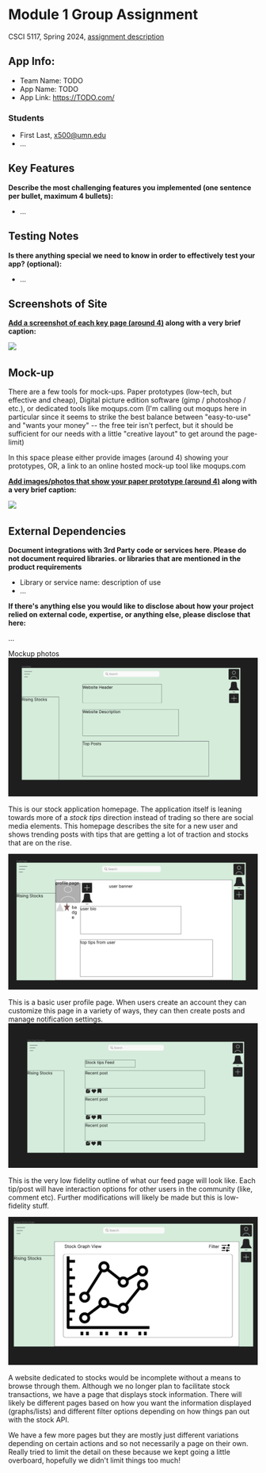 # Module 1 Group Assignment

CSCI 5117, Spring 2024, [assignment description](https://canvas.umn.edu/courses/413159/pages/project-1)

## App Info:

* Team Name: TODO
* App Name: TODO
* App Link: <https://TODO.com/>

### Students

* First Last, x500@umn.edu
* ...


## Key Features

**Describe the most challenging features you implemented
(one sentence per bullet, maximum 4 bullets):**

* ...

## Testing Notes

**Is there anything special we need to know in order to effectively test your app? (optional):**

* ...


## Screenshots of Site

**[Add a screenshot of each key page (around 4)](https://stackoverflow.com/questions/10189356/how-to-add-screenshot-to-readmes-in-github-repository)
along with a very brief caption:**

![](https://media.giphy.com/media/o0vwzuFwCGAFO/giphy.gif)


## Mock-up 

There are a few tools for mock-ups. Paper prototypes (low-tech, but effective and cheap), Digital picture edition software (gimp / photoshop / etc.), or dedicated tools like moqups.com (I'm calling out moqups here in particular since it seems to strike the best balance between "easy-to-use" and "wants your money" -- the free teir isn't perfect, but it should be sufficient for our needs with a little "creative layout" to get around the page-limit)

In this space please either provide images (around 4) showing your prototypes, OR, a link to an online hosted mock-up tool like moqups.com

**[Add images/photos that show your paper prototype (around 4)](https://stackoverflow.com/questions/10189356/how-to-add-screenshot-to-readmes-in-github-repository) along with a very brief caption:**

![](https://media.giphy.com/media/26ufnwz3wDUli7GU0/giphy.gif)


## External Dependencies

**Document integrations with 3rd Party code or services here.
Please do not document required libraries. or libraries that are mentioned in the product requirements**

* Library or service name: description of use
* ...

**If there's anything else you would like to disclose about how your project
relied on external code, expertise, or anything else, please disclose that
here:**

...



Mockup photos
![Homepage](/static/images/homepagemockup.png?raw=true "Homepage")

This is our stock application homepage. The application itself is leaning towards more of a *stock tips* direction instead of trading so there are social media elements.
This homepage describes the site for a new user and shows trending posts with tips that are getting a lot of traction and stocks that are on the rise.

![Profile Page](/static/images/profilepagemockup.png?raw=true "Profile Page")

This is a basic user profile page. When users create an account they can customize this page in a variety of ways, they can then create posts and manage notification settings.
![Feed Page](/static/images/feedpagemockup.png?raw=true "Feed Page")

This is the very low fidelity outline of what our feed page will look like. Each tip/post will have interaction options for other users in the community (like, comment etc). 
Further modifications will likely be made but this is low-fidelity stuff.

![Browse Stocks](/static/images/browsestocksmockup.png?raw=true "Browse Stocks")

A website dedicated to stocks would be incomplete without a means to browse through them. Although we no longer plan to facilitate stock transactions, we have a page that displays stock information.
There will likely be different pages based on how you want the information displayed (graphs/lists) and different filter options depending on how things pan out with the stock API.

We have a few more pages but they are mostly just different variations depending on certain actions and so not necessarily a page on their own. Really tried to limit the detail on 
these because we kept going a little overboard, hopefully we didn't limit things too much!